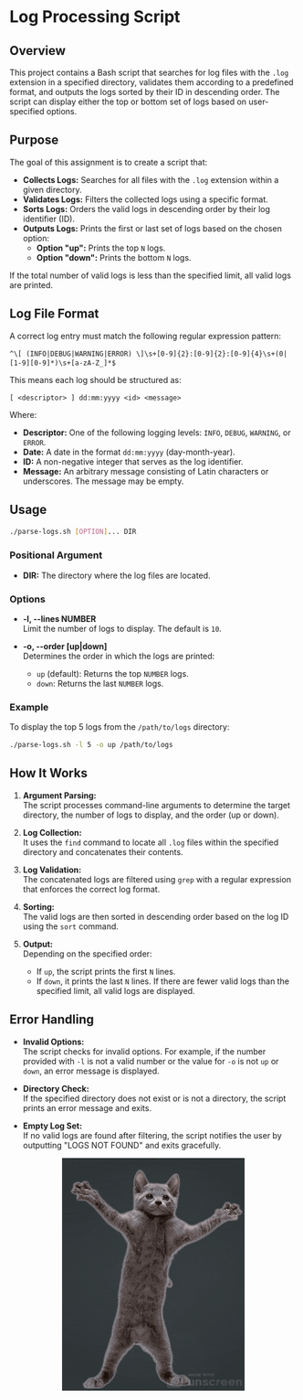 # Log Processing Script

## Overview

This project contains a Bash script that searches for log files with the `.log` extension in a specified directory, validates them according to a predefined format, and outputs the logs sorted by their ID in descending order. The script can display either the top or bottom set of logs based on user-specified options.

## Purpose

The goal of this assignment is to create a script that:
- **Collects Logs:** Searches for all files with the `.log` extension within a given directory.
- **Validates Logs:** Filters the collected logs using a specific format.
- **Sorts Logs:** Orders the valid logs in descending order by their log identifier (ID).
- **Outputs Logs:** Prints the first or last set of logs based on the chosen option:
  - **Option "up":** Prints the top `N` logs.
  - **Option "down":** Prints the bottom `N` logs.
  
If the total number of valid logs is less than the specified limit, all valid logs are printed.

## Log File Format

A correct log entry must match the following regular expression pattern:

```
^\[ (INFO|DEBUG|WARNING|ERROR) \]\s+[0-9]{2}:[0-9]{2}:[0-9]{4}\s+(0|[1-9][0-9]*)\s+[a-zA-Z_]*$
```

This means each log should be structured as:

```
[ <descriptor> ] dd:mm:yyyy <id> <message>
```

Where:
- **Descriptor:** One of the following logging levels: `INFO`, `DEBUG`, `WARNING`, or `ERROR`.
- **Date:** A date in the format `dd:mm:yyyy` (day-month-year).
- **ID:** A non-negative integer that serves as the log identifier.
- **Message:** An arbitrary message consisting of Latin characters or underscores. The message may be empty.

## Usage

```bash
./parse-logs.sh [OPTION]... DIR
```

### Positional Argument

- **DIR:** The directory where the log files are located.

### Options

- **-l, --lines NUMBER**  
  Limit the number of logs to display. The default is `10`.

- **-o, --order [up|down]**  
  Determines the order in which the logs are printed:
  - `up` (default): Returns the top `NUMBER` logs.
  - `down`: Returns the last `NUMBER` logs.

### Example

To display the top 5 logs from the `/path/to/logs` directory:

```bash
./parse-logs.sh -l 5 -o up /path/to/logs
```

## How It Works

1. **Argument Parsing:**  
   The script processes command-line arguments to determine the target directory, the number of logs to display, and the order (up or down).

2. **Log Collection:**  
   It uses the `find` command to locate all `.log` files within the specified directory and concatenates their contents.

3. **Log Validation:**  
   The concatenated logs are filtered using `grep` with a regular expression that enforces the correct log format.

4. **Sorting:**  
   The valid logs are then sorted in descending order based on the log ID using the `sort` command.

5. **Output:**  
   Depending on the specified order:
   - If `up`, the script prints the first `N` lines.
   - If `down`, it prints the last `N` lines.
   If there are fewer valid logs than the specified limit, all valid logs are displayed.

## Error Handling

- **Invalid Options:**  
  The script checks for invalid options. For example, if the number provided with `-l` is not a valid number or the value for `-o` is not `up` or `down`, an error message is displayed.

- **Directory Check:**  
  If the specified directory does not exist or is not a directory, the script prints an error message and exits.

- **Empty Log Set:**  
  If no valid logs are found after filtering, the script notifies the user by outputting "LOGS NOT FOUND" and exits gracefully.

<div style="text-align: center">
    <img src="img/cat.gif">
</div>

